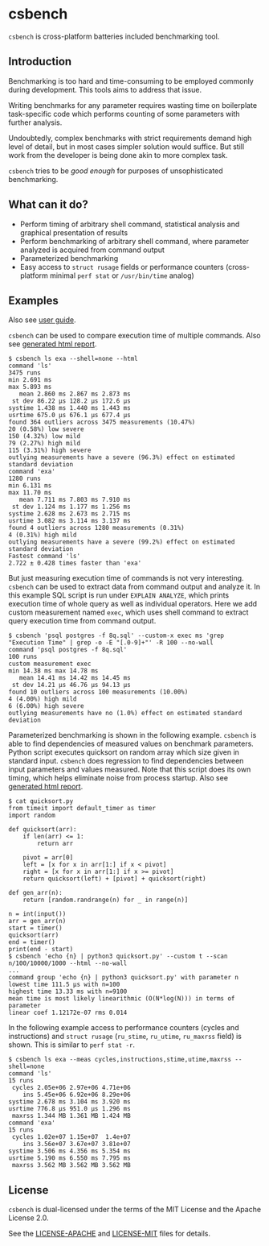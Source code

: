 # csbench

`csbench` is cross-platform batteries included benchmarking tool.

## Introduction

Benchmarking is too hard and time-consuming to be employed commonly during development. 
This tools aims to address that issue.

Writing benchmarks for any parameter requires wasting time on boilerplate task-specific code which performs counting of some parameters with further analysis.

Undoubtedly, complex benchmarks with strict requirements demand high level of detail, but in most cases simpler solution would suffice. 
But still work from the developer is being done akin to more complex task.

`csbench` tries to be *good enough* for purposes of unsophisticated benchmarking. 

## What can it do?

* Perform timing of arbitrary shell command, statistical analysis and graphical presentation of results
* Perform benchmarking of arbitrary shell command, where parameter analyzed is acquired from command output 
* Parameterized benchmarking 
* Easy access to `struct rusage` fields or performance counters (cross-platform minimal `perf stat` or `/usr/bin/time` analog)

## Examples

Also see [user guide](docs/user_guide.md).

`csbench` can be used to compare execution time of multiple commands.
Also see [generated html report](https://holodome.github.io/csbench/cmp).
```
$ csbench ls exa --shell=none --html
command 'ls'
3475 runs
min 2.691 ms
max 5.893 ms
   mean 2.860 ms 2.867 ms 2.873 ms
 st dev 86.22 μs 128.2 μs 172.6 μs
systime 1.438 ms 1.440 ms 1.443 ms
usrtime 675.0 μs 676.1 μs 677.4 μs
found 364 outliers across 3475 measurements (10.47%)
20 (0.58%) low severe
150 (4.32%) low mild
79 (2.27%) high mild
115 (3.31%) high severe
outlying measurements have a severe (96.3%) effect on estimated standard deviation
command 'exa'
1280 runs
min 6.131 ms
max 11.70 ms
   mean 7.711 ms 7.803 ms 7.910 ms
 st dev 1.124 ms 1.177 ms 1.256 ms
systime 2.628 ms 2.673 ms 2.715 ms
usrtime 3.082 ms 3.114 ms 3.137 ms
found 4 outliers across 1280 measurements (0.31%)
4 (0.31%) high mild
outlying measurements have a severe (99.2%) effect on estimated standard deviation
Fastest command 'ls'
2.722 ± 0.428 times faster than 'exa'
```

But just measuring execution time of commands is not very interesting. 
`csbench` can be used to extract data from command output and analyze it. 
In this example SQL script is run under `EXPLAIN ANALYZE`, which prints execution time of whole query as well as individual operators. 
Here we add custom measurement named `exec`, which uses shell command to extract query execution time from command output.

```
$ csbench 'psql postgres -f 8q.sql' --custom-x exec ms 'grep "Execution Time" | grep -o -E "[.0-9]+"' -R 100 --no-wall
command 'psql postgres -f 8q.sql'
100 runs
custom measurement exec
min 14.38 ms max 14.78 ms
   mean 14.41 ms 14.42 ms 14.45 ms
 st dev 14.21 μs 46.76 μs 94.13 μs
found 10 outliers across 100 measurements (10.00%)
4 (4.00%) high mild
6 (6.00%) high severe
outlying measurements have no (1.0%) effect on estimated standard deviation
```

Parameterized benchmarking is shown in the following example.
`csbench` is able to find dependencies of measured values on benchmark
parameters. Python script executes quicksort on random array which size given 
in standard input. `csbench` does regression to find dependencies 
between input parameters and values measured.
Note that this script does its own timing, which helps eliminate noise 
from process startup.
Also see [generated html report](https://holodome.github.io/csbench/regr).

```
$ cat quicksort.py
from timeit import default_timer as timer
import random

def quicksort(arr):
    if len(arr) <= 1:
        return arr

    pivot = arr[0]
    left = [x for x in arr[1:] if x < pivot]
    right = [x for x in arr[1:] if x >= pivot]
    return quicksort(left) + [pivot] + quicksort(right)

def gen_arr(n):
    return [random.randrange(n) for _ in range(n)]

n = int(input())
arr = gen_arr(n)
start = timer()
quicksort(arr)
end = timer()
print(end - start)
$ csbench 'echo {n} | python3 quicksort.py' --custom t --scan n/100/10000/1000 --html --no-wall
...
command group 'echo {n} | python3 quicksort.py' with parameter n
lowest time 111.5 μs with n=100
highest time 13.33 ms with n=9100
mean time is most likely linearithmic (O(N*log(N))) in terms of parameter
linear coef 1.12172e-07 rms 0.014
```

In the following example access to performance counters (cycles and instructions) and `struct rusage` (`ru_stime`, `ru_utime`, `ru_maxrss` field) is shown.
This is similar to `perf stat -r`.
```
$ csbench ls exa --meas cycles,instructions,stime,utime,maxrss --shell=none
command 'ls'
15 runs
 cycles 2.05e+06 2.97e+06 4.71e+06
    ins 5.45e+06 6.92e+06 8.29e+06
systime 2.678 ms 3.104 ms 3.920 ms
usrtime 776.8 μs 951.0 μs 1.296 ms
 maxrss 1.344 MB 1.361 MB 1.424 MB
command 'exa'
15 runs
 cycles 1.02e+07 1.15e+07  1.4e+07
    ins 3.56e+07 3.67e+07 3.81e+07
systime 3.506 ms 4.356 ms 5.354 ms
usrtime 5.190 ms 6.550 ms 7.795 ms
 maxrss 3.562 MB 3.562 MB 3.562 MB
```

## License 

`csbench` is dual-licensed under the terms of the MIT License and the Apache License 2.0.

See the [LICENSE-APACHE](LICENSE-APACHE) and [LICENSE-MIT](LICENSE-MIT) files for details.
